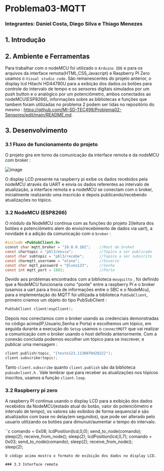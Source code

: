 # Problema03-MQTT

### Integrantes: Daniel Costa, Diego Silva e Thiago Menezes

## 1. Introdução 

## 2. Ambiente e Ferramentas

Para trabalhar com o nodeMCU foi utilizado o `Arduino IDE` e para os arquivos da interface remota(HTML,CSS,Javacript) e Raspberry PI Zero usamos o `Visual studio code`. São remanescentes do projeto anterior, o display lcd Hitachi HD44780U para a exibição dos dados.os botões para controle do intervalo de tempo e os sensores digitais simulados por um push button e o analógico por um potenciômetro, ambos conectados ao nodeMCU(ESP8266), informações sobre as bibliotecas e funções que tambem foram utilizadas no problema 2 podem ser lidas no repositório do mesmo : https://github.com/MI-SD-TEC499/Problema02-Sensores/edit/main/README.md.

## 3. Desenvolvimento

### 3.1 Fluxo de funcionamento do projeto

O projeto gira em torno da comunicação da interface remota e da nodeMCU com broker : 

![image](https://user-images.githubusercontent.com/111393549/206805086-a4084bf9-8318-4a09-b39b-5a604e94e8b6.png)

O display LCD presente na raspberry pi exibe os dados recebidos pela nodeMCU através da UART e envia os dados referentes ao intervalo de atualização, a interface remota e a nodeMCU se conectam com o broker, inicialmente realizando uma inscricão e depois publicando/recebendo atualizações no tópico.

### 3.2 NodeMCU (ESP8266)

O módulo da NodeMCU continua com as funções do projeto 2(leitura dos botões e potenciômetro alem do envio/recebimento de dados via uart), a novidade é a adição da 
comunicação com o `broker` :
```c
#include <PubSubClient.h>
cconst char mqtt_broker = "10.0.0.101";    //Host do broket
const chartopic = "pbl3/envia";            //Topico a ser publicado
const char subtopic = "pbl3/recebe";       //Topico a ser subscrito 
const charmqtt_username = "aluno";         //Usuario
const char mqtt_password = "@luno123";     //Senha
const int mqtt_port = 1883;                //Porta
```
Devido aos problemas encontrados com a biblioteca `mosquitto` , foi definido que a NodeMCU funcionaria como "ponte" entre a raspberry Pi e o broker 
(usamos a uart para a troca de informações entre o SBC e o NodeMcu), para a implementação do MQTT foi utilizada
a biblioteca `PubSubClient`, primeiro criamos um objeto do tipo PubSubClient :

```c
PubSubClient client(espClient);
```

Depois nos conectamos com o broker usando as credenciais demonstradas no código acima(IP,Usuario,Senha e Porta) e escolhemos um tópico,
em seguida durante a execução do `Setup` usamos o `connectMQTT` que vai realizar a comunicação com o broker usando o host definido anteriormente.
Com a conexão concluida podemos escolher um tópico para se inscrever, e publicar uma mensagem :
```c
client.publish(topic, "{teste123,113007042022}"); 
client.subscribe(topic);
```
Tanto `client.subscribe` quanto `client.publish` são da biblioteca `pubsubclient.h` . Vale lembrar que para receber as atualizações nos tópicos inscritos, usamos a função `client.loop`.
### 3.2 Raspberry pi zero

A raspberry PI continua usando o display LCD para a exibição dos dados recebidos da NodeMCU(estado atual do botão, valor do potenciômetro e intervalo de tempo), os valores são exibidos de forma sequencial e são atualizados com base no delay(em segundos), que pode ser alterado pelo usuario utilizando os botões para dimunuir/aumentar o tempo do intervalo.

``c
comando = 0x08;
lcdPosition(lcd,0,0);
send_to_node(comando);
sleep(2);
receive_from_node();
sleep(2);
lcdPosition(lcd,0,7);
comando = 0x03;
send_to_node(comando);
sleep(2);
receive_from_node();           
sleep(2);
```
O código acima mostra o formato de exibição dos dados no display LCD.

### 3.3 Interface remota



